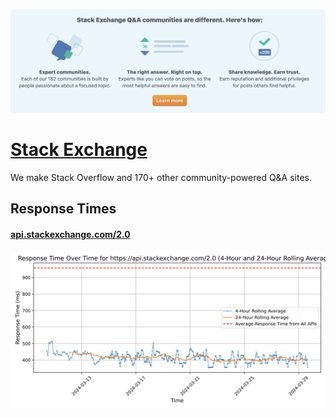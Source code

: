 [![Visit Stack Exchange](imagePreview.png)](https://api.stackexchange.com)

# [Stack Exchange](https://api.stackexchange.com)

We make Stack Overflow and 170+ other community-powered Q&A sites.

## Response Times

#### [api.stackexchange.com/2.0](https://api.stackexchange.com/2.0)

![api.stackexchange.com/2.0](response-time-charts/6170692e737461636b65786368616e67652e636f6d2f322e30.svg)
